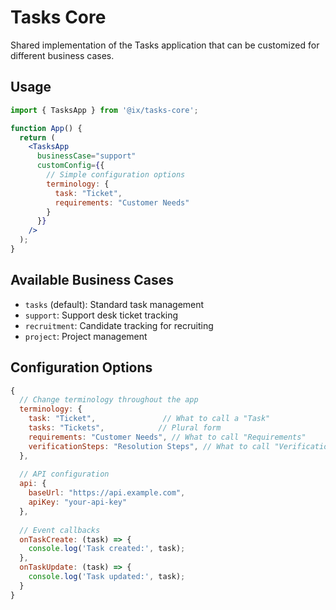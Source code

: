 # Tasks Core

Shared implementation of the Tasks application that can be customized for different business cases.

## Usage

```jsx
import { TasksApp } from '@ix/tasks-core';

function App() {
  return (
    <TasksApp 
      businessCase="support"
      customConfig={{
        // Simple configuration options
        terminology: {
          task: "Ticket",
          requirements: "Customer Needs"
        }
      }}
    />
  );
}
```

## Available Business Cases

- `tasks` (default): Standard task management
- `support`: Support desk ticket tracking
- `recruitment`: Candidate tracking for recruiting
- `project`: Project management

## Configuration Options

```jsx
{
  // Change terminology throughout the app
  terminology: {
    task: "Ticket",               // What to call a "Task"
    tasks: "Tickets",            // Plural form
    requirements: "Customer Needs", // What to call "Requirements"
    verificationSteps: "Resolution Steps", // What to call "Verification Steps"
  },
  
  // API configuration
  api: {
    baseUrl: "https://api.example.com",
    apiKey: "your-api-key"
  },
  
  // Event callbacks
  onTaskCreate: (task) => {
    console.log('Task created:', task);
  },
  onTaskUpdate: (task) => {
    console.log('Task updated:', task);
  }
}
```